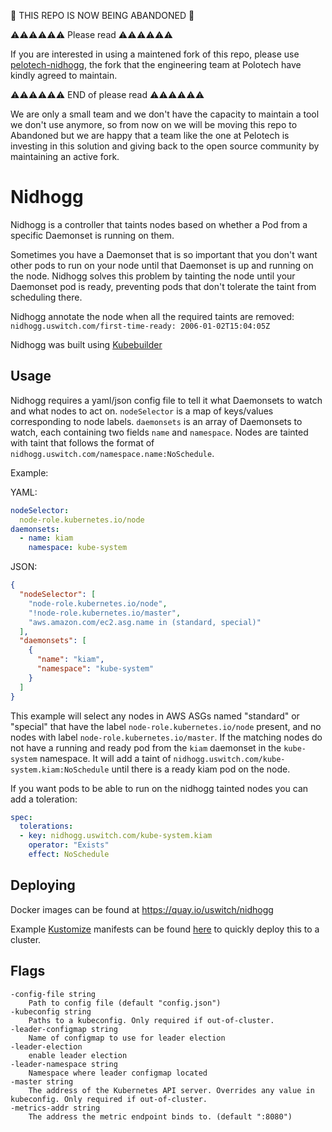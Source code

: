 🚨 THIS REPO IS NOW BEING ABANDONED 🚨

⚠️⚠️⚠️⚠️⚠️⚠️ Please read ⚠️⚠️⚠️⚠️⚠️⚠️

If you are interested in using a maintened fork of this repo, please use [pelotech-nidhogg](https://github.com/pelotech/nidhogg), the fork that the engineering team at Polotech have kindly agreed to maintain.

⚠️⚠️⚠️⚠️⚠️⚠️ END of please read ⚠️⚠️⚠️⚠️⚠️⚠️

We are only a small team and we don't have the capacity to maintain a tool we don't use anymore, so from now on we will be moving this repo to Abandoned but we are happy that a team like the one at Pelotech is investing in this solution and giving back to the open source community by maintaining an active fork. 

# Nidhogg

Nidhogg is a controller that taints nodes based on whether a Pod from a specific Daemonset is running on them.

Sometimes you have a Daemonset that is so important that you don't want other pods to run on your node until that Daemonset is up and running on the node. Nidhogg solves this problem by tainting the node until your Daemonset pod is ready, preventing pods that don't tolerate the taint from scheduling there.

Nidhogg annotate the node when all the required taints are removed: `nidhogg.uswitch.com/first-time-ready: 2006-01-02T15:04:05Z`

Nidhogg was built using [Kubebuilder](https://github.com/kubernetes-sigs/kubebuilder)

## Usage

Nidhogg requires a yaml/json config file to tell it what Daemonsets to watch and what nodes to act on.
`nodeSelector` is a map of keys/values corresponding to node labels. `daemonsets` is an array of Daemonsets to watch, each containing two fields `name` and `namespace`. Nodes are tainted with taint that follows the format of `nidhogg.uswitch.com/namespace.name:NoSchedule`.

Example:

YAML:
```yaml
nodeSelector:
  node-role.kubernetes.io/node
daemonsets:
  - name: kiam
    namespace: kube-system  
```
JSON:

```json
{
  "nodeSelector": [
    "node-role.kubernetes.io/node",
    "!node-role.kubernetes.io/master",
    "aws.amazon.com/ec2.asg.name in (standard, special)"
  ],
  "daemonsets": [
    {
      "name": "kiam",
      "namespace": "kube-system"
    }
  ]
}
```
This example will select any nodes in AWS ASGs named "standard" or "special" that have the label 
`node-role.kubernetes.io/node` present, and no nodes with label `node-role.kubernetes.io/master`. If the matching nodes 
do not have a running and ready pod from the `kiam` daemonset in the `kube-system` namespace. It will add a taint of 
`nidhogg.uswitch.com/kube-system.kiam:NoSchedule` until there is a ready kiam pod on the node.

If you want pods to be able to run on the nidhogg tainted nodes you can add a toleration:

```yaml
spec:
  tolerations:
  - key: nidhogg.uswitch.com/kube-system.kiam
    operator: "Exists"
    effect: NoSchedule
```

## Deploying
Docker images can be found at https://quay.io/uswitch/nidhogg

Example [Kustomize](https://github.com/kubernetes-sigs/kustomize) manifests can be found  [here](/config) to quickly deploy this to a cluster.

## Flags
```
-config-file string
    Path to config file (default "config.json")
-kubeconfig string
    Paths to a kubeconfig. Only required if out-of-cluster.
-leader-configmap string
    Name of configmap to use for leader election
-leader-election
    enable leader election
-leader-namespace string
    Namespace where leader configmap located
-master string
    The address of the Kubernetes API server. Overrides any value in kubeconfig. Only required if out-of-cluster.
-metrics-addr string
    The address the metric endpoint binds to. (default ":8080")
```
